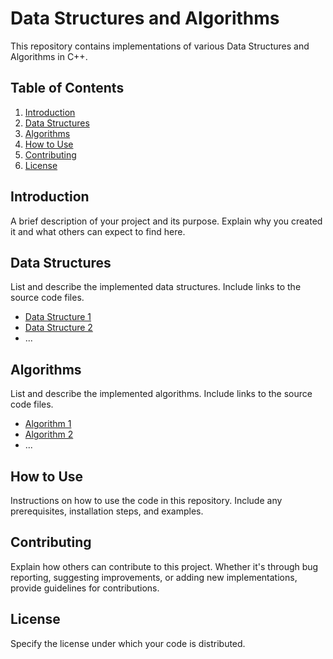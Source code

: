 # Data Structures and Algorithms

This repository contains implementations of various Data Structures and Algorithms in C++.

## Table of Contents
1. [Introduction](#introduction)
2. [Data Structures](#data-structures)
3. [Algorithms](#algorithms)
4. [How to Use](#how-to-use)
5. [Contributing](#contributing)
6. [License](#license)

## Introduction
A brief description of your project and its purpose. Explain why you created it and what others can expect to find here.

## Data Structures
List and describe the implemented data structures. Include links to the source code files.

- [Data Structure 1](link)
- [Data Structure 2](link)
- ...

## Algorithms
List and describe the implemented algorithms. Include links to the source code files.

- [Algorithm 1](link)
- [Algorithm 2](link)
- ...

## How to Use
Instructions on how to use the code in this repository. Include any prerequisites, installation steps, and examples.

## Contributing
Explain how others can contribute to this project. Whether it's through bug reporting, suggesting improvements, or adding new implementations, provide guidelines for contributions.

## License
Specify the license under which your code is distributed.

